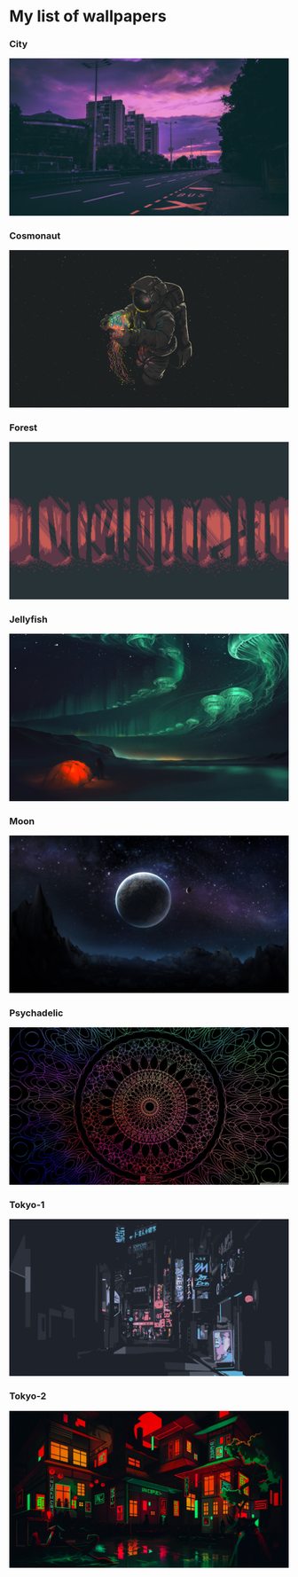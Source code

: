 # My list of wallpapers

### City
<img src="./city.png">

### Cosmonaut
<img src="./cosmonaut.jpg">

### Forest
<img src="./forest.jpg">

### Jellyfish
<img src="./jellyfish.jpg">

### Moon
<img src="./moon.jpg">

### Psychadelic
<img src="./psychadelic.jpg">

### Tokyo-1
<img src="./tokyo-1.png">

### Tokyo-2
<img src="./tokyo-2.jpg">
